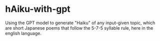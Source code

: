 # hAiku-with-gpt
Using the GPT model to generate "Haiku" of any input-given topic, which are short Japanese poems that follow the 5-7-5 syllable rule, here in the english language. 

